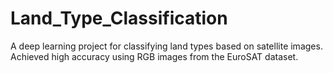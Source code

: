 # Land_Type_Classification
A deep learning project for classifying land types based on satellite images. Achieved high accuracy using RGB images from the EuroSAT dataset.
